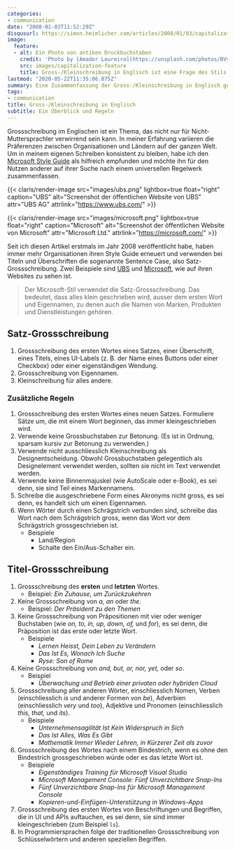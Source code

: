 ```yaml
---
categories:
- communication
date: "2008-01-03T11:52:29Z"
disqusurl: https://simon.heimlicher.com/articles/2008/01/03/capitalization
image:
  feature:
  - alt: Ein Photo von antiken Druckbuchstaben
    credit: 'Photo by [Amador Loureiro](https://unsplash.com/photos/BVyNlchWqzs)'
    src: images/capitalization-feature
    title: Gross-/Kleinschreibung in Englisch ist eine Frage des Stils – und wenn man die Freiheit hat, auch eine Frage der persönlichen Präferenzen
lastmod: "2020-05-22T11:35:06.075Z"
summary: Eine Zusammenfassung der Gross-/Kleinschreibung in Englisch gemäss dem Microsoft Style Guide
tags:
- communication
title: Gross-/Kleinschreibung in Englisch
subtitle: Ein Überblick und Regeln
---
```


Grossschreibung im Englischen ist ein Thema, das nicht nur für Nicht-Muttersprachler verwirrend sein kann. In meiner Erfahrung variieren die Präferenzen zwischen Organisationen und Ländern auf der ganzen Welt. Um in meinem eigenen Schreiben konsistent zu bleiben, habe ich den [Microsoft Style Guide](https://docs.microsoft.com/en-us/style-guide/capitalization#title-style-capitalization) als hilfreich empfunden und möchte ihn für den Nutzen anderer auf ihrer Suche nach einem universellen Regelwerk zusammenfassen.

{{< claris/render-image src="images/ubs.png" lightbox=true float="right" caption="UBS" alt="Screenshot der öffentlichen Website von UBS" attr="UBS AG" attrlink="https://www.ubs.com/" >}}

{{< claris/render-image src="images/microsoft.png" lightbox=true float="right" caption="Microsoft" alt="Screenshot der öffentlichen Website von Microsoft"  attr="Microsoft Ltd." attrlink="https://microsoft.com/" >}}

Seit ich diesen Artikel erstmals im Jahr 2008 veröffentlicht habe, haben immer mehr Organisationen ihren Style Guide erneuert und verwenden bei Titeln und Überschriften die sogenannte Sentence Case, also Satz-Grossschreibung. Zwei Beispiele sind [UBS](https://www.ubs.com/) und [Microsoft](https://microsoft.com), wie auf ihren Websites zu sehen ist.

> Der Microsoft-Stil verwendet die Satz-Grossschreibung. Das bedeutet, dass alles klein geschrieben wird, ausser dem ersten Wort und Eigennamen, zu denen auch die Namen von Marken, Produkten und Dienstleistungen gehören.

## Satz-Grossschreibung

1. Grossschreibung des ersten Wortes eines Satzes, einer Überschrift, eines Titels, eines UI-Labels (z. B. der Name eines Buttons oder einer Checkbox) oder einer eigenständigen Wendung.
2. Grossschreibung von Eigennamen.
3. Kleinschreibung für alles andere.

### Zusätzliche Regeln

1. Grossschreibung des ersten Wortes eines neuen Satzes. Formuliere Sätze um, die mit einem Wort beginnen, das immer kleingeschrieben wird.
2. Verwende keine Grossbuchstaben zur Betonung. (Es ist in Ordnung, sparsam kursiv zur Betonung zu verwenden.)
3. Verwende nicht ausschliesslich Kleinschreibung als Designentscheidung. Obwohl Grossbuchstaben gelegentlich als Designelement verwendet werden, sollten sie nicht im Text verwendet werden.
4. Verwende keine Binnenmajuskel (wie AutoScale oder e-Book), es sei denn, sie sind Teil eines Markennamens.
5. Schreibe die ausgeschriebene Form eines Akronyms nicht gross, es sei denn, es handelt sich um einen Eigennamen.
6. Wenn Wörter durch einen Schrägstrich verbunden sind, schreibe das Wort nach dem Schrägstrich gross, wenn das Wort vor dem Schrägstrich grossgeschrieben ist.
    * Beispiele
        * Land/Region
        * Schalte den Ein/Aus-Schalter ein.

## Titel-Grossschreibung

1. Grossschreibung des **ersten** und **letzten** Wortes.
     * Beispiel: *Ein Zuhause, um Zurückzukehren*
2. Keine Grossschreibung von *a,* *an* oder *the*.
     * Beispiel: *Der Präsident zu den Themen*
3. Keine Grossschreibung von Präpositionen mit vier oder weniger Buchstaben (wie *on, to, in, up, down, of,* und *for*), es sei denn, die Präposition ist das erste oder letzte Wort.
    * Beispiele
        * *Lernen Heisst, Dein Leben zu Verändern*
        * *Das Ist Es, Wonach Ich Suche*
        * *Ryse: Son of Rome*
4. Keine Grossschreibung von *and,* *but,* *or,* *nor,* *yet,* oder *so*.
    * Beispiel
        * *Überwachung und Betrieb einer privaten oder hybriden Cloud*
5. Grossschreibung aller anderen Wörter, einschliesslich Nomen, Verben (einschliesslich *is* und anderer Formen von *be*), Adverbien (einschliesslich *very* und *too*), Adjektive und Pronomen (einschliesslich *this,* *that,* und *its*).
    * Beispiele
        * *Unternehmensagilität Ist Kein Widerspruch in Sich*
        * *Das Ist Alles, Was Es Gibt*
        * *Mathematik Immer Wieder Lehren, in Kürzerer Zeit als zuvor*
6. Grossschreibung des Wortes nach einem Bindestrich, wenn es ohne den Bindestrich grossgeschrieben würde oder es das letzte Wort ist.
    * Beispiele
        * *Eigenständiges Training für Microsoft Visual Studio*
        * *Microsoft Management Console: Fünf Unverzichtbare Snap-Ins*
        * *Fünf Unverzichtbare Snap-Ins für Microsoft Management Console*
        * *Kopieren-und-Einfügen-Unterstützung in Windows-Apps*
7. Grossschreibung des ersten Wortes von Beschriftungen und Begriffen, die in UI und APIs auftauchen, es sei denn, sie sind immer kleingeschrieben (zum Beispiel `ls`).
8. In Programmiersprachen folge der traditionellen Grossschreibung von Schlüsselwörtern und anderen speziellen Begriffen.
